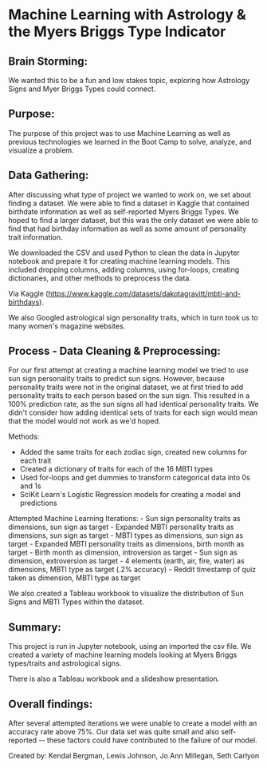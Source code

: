 # Machine Learning with Astrology & the Myers Briggs Type Indicator
## Brain Storming: 
We wanted this to be a fun and low stakes topic, exploring how Astrology Signs and Myer Briggs Types could connect.  
    
## Purpose:
The purpose of this project was to use Machine Learning as well as previous technologies we learned in the Boot Camp to solve, analyze, and visualize a problem.

## Data Gathering:
After discussing what type of project we wanted to work on, we set about finding a dataset. We were able to find a dataset in Kaggle that contained birthdate information as well as self-reported Myers Briggs Types. We hoped to find a larger dataset, but this was the only dataset we were able to find that had birthday information as well as some amount of personality trait information. 

We downloaded the CSV and used Python to clean the data in Jupyter notebook and prepare it for creating machine learning models. This included dropping columns, adding columns, using for-loops, creating dictionaries, and other methods to preprocess the data.

Via Kaggle (https://www.kaggle.com/datasets/dakotagravitt/mbti-and-birthdays).

We also Googled astrological sign personality traits, which in turn took us to many women's magazine websites.

## Process - Data Cleaning & Preprocessing:

For our first attempt at creating a machine learning model we tried to use sun sign personality traits to predict sun signs. However, because personality traits were not in the original dataset, we at first tried to add personality traits to each person based on the sun sign. This resulted in a 100% prediction rate, as the sun signs all had identical personality traits. We didn't consider how adding identical sets of traits for each sign would mean that the model would not work as we'd hoped. 

Methods:
  - Added the same traits for each zodiac sign, created new columns for each trait
  - Created a  dictionary of traits for each of the 16 MBTI types
  - Used for-loops and get dummies to transform categorical data into 0s and 1s
  - SciKit Learn's Logistic Regression models for creating a model and predictions 

Attempted Machine Learning Iterations:
    - Sun sign personality traits as dimensions, sun sign as target
    - Expanded MBTI personality traits as dimensions, sun sign as target
    - MBTI types as dimensions, sun sign as target 
    - Expanded MBTI personality traits as dimensions, birth month as target
    - Birth month as dimension, introversion as target
    - Sun sign as dimension, extroversion as target
    - 4 elements (earth, air, fire, water) as dimensions,  MBTI type as target (.2% accuracy) 
    - Reddit timestamp of quiz taken as dimension,  MBTI type as target  

We also created a Tableau workbook to visualize the distribution of Sun Signs and MBTI Types within the dataset.
 
## Summary:

This project is run in Jupyter notebook, using an imported the csv file. We created a variety of machine learning models looking at Myers Briggs types/traits and astrological signs. 

There is also a Tableau workbook and a slideshow presentation.

## Overall findings: 
After several attempted iterations we were unable to create a model with an accuracy rate above 75%. Our data set was quite small and also self-reported -- these factors could have contributed to the failure of our model.
  
Created by:
    Kendal Bergman,
    Lewis Johnson,
    Jo Ann Millegan,
    Seth Carlyon
